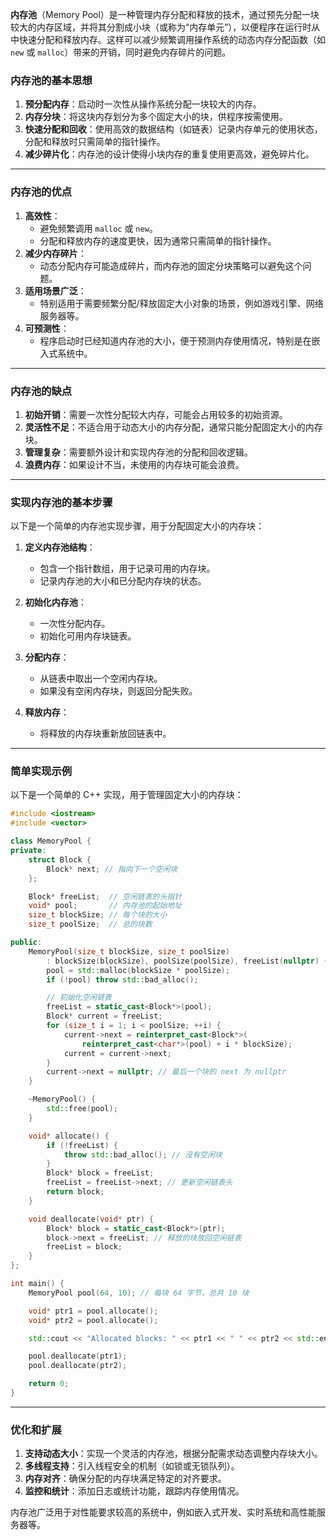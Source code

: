 **内存池**（Memory Pool）是一种管理内存分配和释放的技术，通过预先分配一块较大的内存区域，并将其分割成小块（或称为“内存单元”），以便程序在运行时从中快速分配和释放内存。这样可以减少频繁调用操作系统的动态内存分配函数（如 `new` 或 `malloc`）带来的开销，同时避免内存碎片的问题。

### **内存池的基本思想**

1. **预分配内存**：启动时一次性从操作系统分配一块较大的内存。
2. **内存分块**：将这块内存划分为多个固定大小的块，供程序按需使用。
3. **快速分配和回收**：使用高效的数据结构（如链表）记录内存单元的使用状态，分配和释放时只需简单的指针操作。
4. **减少碎片化**：内存池的设计使得小块内存的重复使用更高效，避免碎片化。

---

### **内存池的优点**

1. **高效性**：
    - 避免频繁调用 `malloc` 或 `new`。
    - 分配和释放内存的速度更快，因为通常只需简单的指针操作。
2. **减少内存碎片**：
    - 动态分配内存可能造成碎片，而内存池的固定分块策略可以避免这个问题。
3. **适用场景广泛**：
    - 特别适用于需要频繁分配/释放固定大小对象的场景，例如游戏引擎、网络服务器等。
4. **可预测性**：
    - 程序启动时已经知道内存池的大小，便于预测内存使用情况，特别是在嵌入式系统中。

---

### **内存池的缺点**

1. **初始开销**：需要一次性分配较大内存，可能会占用较多的初始资源。
2. **灵活性不足**：不适合用于动态大小的内存分配，通常只能分配固定大小的内存块。
3. **管理复杂**：需要额外设计和实现内存池的分配和回收逻辑。
4. **浪费内存**：如果设计不当，未使用的内存块可能会浪费。

---

### **实现内存池的基本步骤**

以下是一个简单的内存池实现步骤，用于分配固定大小的内存块：

1. **定义内存池结构**：
    
    - 包含一个指针数组，用于记录可用的内存块。
    - 记录内存池的大小和已分配内存块的状态。
2. **初始化内存池**：
    
    - 一次性分配内存。
    - 初始化可用内存块链表。
3. **分配内存**：
    
    - 从链表中取出一个空闲内存块。
    - 如果没有空闲内存块，则返回分配失败。
4. **释放内存**：
    
    - 将释放的内存块重新放回链表中。

---

### **简单实现示例**

以下是一个简单的 C++ 实现，用于管理固定大小的内存块：

```cpp
#include <iostream>
#include <vector>

class MemoryPool {
private:
    struct Block {
        Block* next; // 指向下一个空闲块
    };

    Block* freeList;  // 空闲链表的头指针
    void* pool;       // 内存池的起始地址
    size_t blockSize; // 每个块的大小
    size_t poolSize;  // 总的块数

public:
    MemoryPool(size_t blockSize, size_t poolSize)
        : blockSize(blockSize), poolSize(poolSize), freeList(nullptr) {
        pool = std::malloc(blockSize * poolSize);
        if (!pool) throw std::bad_alloc();

        // 初始化空闲链表
        freeList = static_cast<Block*>(pool);
        Block* current = freeList;
        for (size_t i = 1; i < poolSize; ++i) {
            current->next = reinterpret_cast<Block*>(
                reinterpret_cast<char*>(pool) + i * blockSize);
            current = current->next;
        }
        current->next = nullptr; // 最后一个块的 next 为 nullptr
    }

    ~MemoryPool() {
        std::free(pool);
    }

    void* allocate() {
        if (!freeList) {
            throw std::bad_alloc(); // 没有空闲块
        }
        Block* block = freeList;
        freeList = freeList->next; // 更新空闲链表头
        return block;
    }

    void deallocate(void* ptr) {
        Block* block = static_cast<Block*>(ptr);
        block->next = freeList; // 释放的块放回空闲链表
        freeList = block;
    }
};

int main() {
    MemoryPool pool(64, 10); // 每块 64 字节，总共 10 块

    void* ptr1 = pool.allocate();
    void* ptr2 = pool.allocate();

    std::cout << "Allocated blocks: " << ptr1 << " " << ptr2 << std::endl;

    pool.deallocate(ptr1);
    pool.deallocate(ptr2);

    return 0;
}
```

---

### **优化和扩展**

1. **支持动态大小**：实现一个灵活的内存池，根据分配需求动态调整内存块大小。
2. **多线程支持**：引入线程安全的机制（如锁或无锁队列）。
3. **内存对齐**：确保分配的内存块满足特定的对齐要求。
4. **监控和统计**：添加日志或统计功能，跟踪内存使用情况。

内存池广泛用于对性能要求较高的系统中，例如嵌入式开发、实时系统和高性能服务器等。